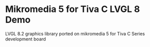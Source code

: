 # Mikromedia 5 for Tiva C LVGL 8 Demo
 LVGL 8.2 graphics library ported on mikromedia 5 for Tiva C Series development board
